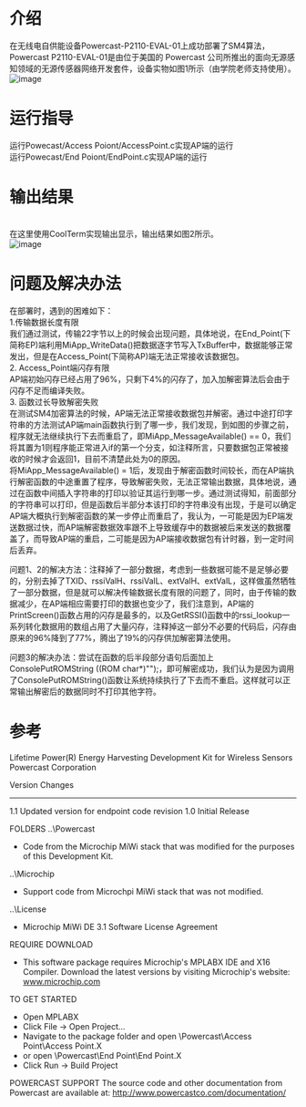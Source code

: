 # 介绍
在无线电自供能设备Powercast-P2110-EVAL-01上成功部署了SM4算法，Powercast P2110-EVAL-01是由位于美国的 Powercast 公司所推出的面向无源感知领域的无源传感器网络开发套件，设备实物如图1所示（由学院老师支持使用）。
![image](https://user-images.githubusercontent.com/104118101/178275470-569891cf-7fb1-45e7-a1dc-2361e9725dac.png)
# 运行指导
运行Powecast/Access Poiont/AccessPoint.c实现AP端的运行<br>
运行Powecast/End Poiont/EndPoint.c实现AP端的运行<br>
# 输出结果
<br>在这里使用CoolTerm实现输出显示，输出结果如图2所示。<br>
![image](https://user-images.githubusercontent.com/104118101/178276064-9dbf8471-c89c-45bb-950b-9068760c96e4.png)

# 问题及解决办法
在部署时，遇到的困难如下：<br>
1.传输数据长度有限<br>
我们通过测试，传输22字节以上的时候会出现问题，具体地说，在End_Point(下简称EP)端利用MiApp_WriteData()把数据逐字节写入TxBuffer中，数据能够正常发出，但是在Access_Point(下简称AP)端无法正常接收该数据包。<br>
2. Access_Point端闪存有限<br>
AP端初始闪存已经占用了96%，只剩下4%的闪存了，加入加解密算法后会由于闪存不足而编译失败。<br>
3. 函数过长导致解密失败<br>
在测试SM4加密算法的时候，AP端无法正常接收数据包并解密。通过中途打印字符串的方法测试AP端main函数执行到了哪一步，我们发现，到如图的步骤之前，程序就无法继续执行下去而重启了，即MiApp_MessageAvailable() == 0，我们将其置为1则程序能正常进入if的第一个分支，如注释所言，只要数据包正常被接收的时候才会返回1，目前不清楚此处为0的原因。<br>
将MiApp_MessageAvailable() = 1后，发现由于解密函数时间较长，而在AP端执行解密函数的中途重置了程序，导致解密失败，无法正常输出数据，具体地说，通过在函数中间插入字符串的打印以验证其运行到哪一步。通过测试得知，前面部分的字符串可以打印，但是函数后半部分本该打印的字符串没有出现，于是可以确定AP端大概执行到解密函数的某一步停止而重启了，我认为，一可能是因为EP端发送数据过快，而AP端解密数据效率跟不上导致缓存中的数据被后来发送的数据覆盖了，而导致AP端的重启，二可能是因为AP端接收数据包有计时器，到一定时间后丢弃。<br>

问题1、2的解决方法：注释掉了一部分数据，考虑到一些数据可能不是足够必要的，分别去掉了TXID、rssiValH、rssiValL、extValH、extValL，这样做虽然牺牲了一部分数据，但是就可以解决传输数据长度有限的问题了，同时，由于传输的数据减少，在AP端相应需要打印的数据也变少了，我们注意到，AP端的PrintScreen()函数占用的闪存是最多的，以及GetRSSI()函数中的rssi_lookup一系列转化数据用的数组占用了大量闪存，注释掉这一部分不必要的代码后，闪存由原来的96%降到了77%，腾出了19%的闪存供加解密算法使用。<br>

问题3的解决办法：尝试在函数的后半段部分语句后面加上ConsolePutROMString ((ROM char*)"");，即可解密成功，我们认为是因为调用了ConsolePutROMString()函数让系统持续执行了下去而不重启。这样就可以正常输出解密后的数据同时不打印其他字符。


# 参考
Lifetime Power(R) Energy Harvesting Development Kit for Wireless Sensors
Powercast Corporation


Version	Changes
------- --------------------------
  1.1	Updated version for endpoint code revision
  1.0	Initial Release


FOLDERS
..\Powercast
  -  Code from the Microchip MiWi stack that was modified for the purposes of this Development Kit.


..\Microchip
  -  Support code from Microchpi MiWi stack that was not modified.


..\License
  -  Microchip MiWi DE 3.1 Software License Agreement


REQUIRE DOWNLOAD
  -  This software package requires Microchip's MPLABX IDE and X16 Compiler.  Download the latest versions by visiting Microchip's website: www.microchip.com


TO GET STARTED
  -  Open MPLABX
  -  Click File -> Open Project...
  -  Navigate to the package folder and open \Powercast\Access Point\Access Point.X
  -  or open \Powercast\End Point\End Point.X
  -  Click Run -> Build Project

POWERCAST SUPPORT
The source code and other documentation from Powercast are available at:
http://www.powercastco.com/documentation/


